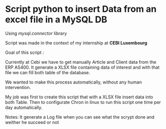 # Script python to insert Data from an excel file in a MySQL DB
Using *mysql.connector* library

Script was made in the context of my internship at **CEBI Luxembourg**

Goal of this script :

Currently at Cebi we have to get manually Article and Client data from the ERP AS400. It generate a XLSX file containing data of interest and with that file we can fill both table of the database.

We wanted to make this process automatically, without any human intervention.

My job was first to create this script that with a XLSX file insert data into both Table.
Then to configurate Chron in linux to run this script one time per day automatically.

Notes:
It generate a Log file when you can see what the scrypt done and weither he succeed or not








